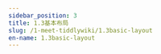 ```yaml
---
sidebar_position: 3
title: 1.3基本布局
slug: /1-meet-tiddlywiki/1.3basic-layout
en-name: 1.3basic-layout
---
```

